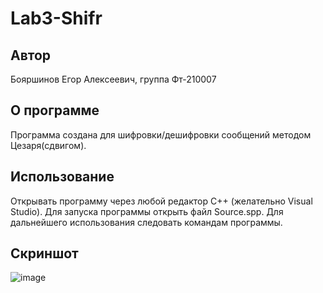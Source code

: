 # Lab3-Shifr
## Автор
Бояршинов Егор Алексеевич, группа Фт-210007
## О программе
Программа создана для шифровки/дешифровки сообщений методом Цезаря(сдвигом).
## Использование
Открывать программу через любой редактор C++ (желательно Visual Studio). Для запуска программы открыть файл Source.spp. Для дальнейшего использования следовать командам программы.
## Скриншот
![image](https://user-images.githubusercontent.com/113821959/204613626-97e371bd-7b6b-4b4c-8e31-702ff64b1827.png)
